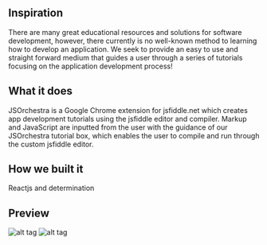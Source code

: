 ## Inspiration

There are many great educational resources and solutions for software development, however, there currently is no well-known method to learning how to develop an application. We seek to provide an easy to use and straight forward medium that guides a user through a series of tutorials focusing on the application development process!

## What it does

JSOrchestra is a Google Chrome extension for jsfiddle.net which creates app development tutorials using the jsfiddle editor and compiler. Markup and JavaScript are inputted from the user with the guidance of our JSOrchestra tutorial box, which enables the user to compile and run through the custom jsfiddle editor. 

## How we built it

Reactjs and determination

## Preview

![alt tag](http://tinyimg.io/i/T8PlNkY.JPG)
![alt tag](http://tinyimg.io/i/jDKOhGU.JPG)
